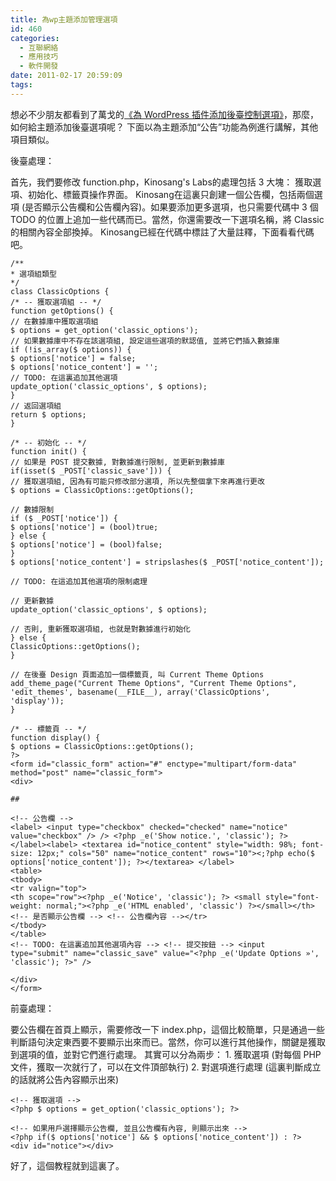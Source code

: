 ```yaml
---
title: 為wp主題添加管理選項
id: 460
categories:
  - 互聯網絡
  - 應用技巧
  - 軟件開發
date: 2011-02-17 20:59:09
tags:
---
```


想必不少朋友都看到了萬戈的[《為 WordPress 插件添加後臺控制選項》](http://wange.im/control-panel-for-wordpress-plugin.html)，那麼，如何給主題添加後臺選項呢？
下面以為主題添加“公告”功能為例進行講解，其他項目類似。

<!--more-->

後臺處理：

首先，我們要修改 function.php，Kinosang's Labs的處理包括 3 大塊： 獲取選項、初始化、標籤頁操作界面。 Kinosang在這裏只創建一個公告欄，包括兩個選項 (是否顯示公告欄和公告欄內容)。如果要添加更多選項，也只需要代碼中 3 個 TODO 的位置上追加一些代碼而已。當然，你還需要改一下選項名稱，將 Classic的相關內容全部換掉。
Kinosang已經在代碼中標註了大量註釋，下面看看代碼吧。

```
/**
* 選項組類型
*/
class ClassicOptions {
/* -- 獲取選項組 -- */
function getOptions() {
// 在數據庫中獲取選項組
$ options = get_option('classic_options');
// 如果數據庫中不存在該選項組, 設定這些選項的默認值, 並將它們插入數據庫
if (!is_array($ options)) {
$ options['notice'] = false;
$ options['notice_content'] = '';
// TODO: 在這裏追加其他選項
update_option('classic_options', $ options);
}
// 返回選項組
return $ options;
}

/* -- 初始化 -- */
function init() {
// 如果是 POST 提交數據, 對數據進行限制, 並更新到數據庫
if(isset($ _POST['classic_save'])) {
// 獲取選項組, 因為有可能只修改部分選項, 所以先整個拿下來再進行更改
$ options = ClassicOptions::getOptions();

// 數據限制
if ($ _POST['notice']) {
$ options['notice'] = (bool)true;
} else {
$ options['notice'] = (bool)false;
}
$ options['notice_content'] = stripslashes($ _POST['notice_content']);

// TODO: 在這追加其他選項的限制處理

// 更新數據
update_option('classic_options', $ options);

// 否則, 重新獲取選項組, 也就是對數據進行初始化
} else {
ClassicOptions::getOptions();
}

// 在後臺 Design 頁面追加一個標籤頁, 叫 Current Theme Options
add_theme_page("Current Theme Options", "Current Theme Options", 'edit_themes', basename(__FILE__), array('ClassicOptions', 'display'));
}

/* -- 標籤頁 -- */
function display() {
$ options = ClassicOptions::getOptions();
?>
<form id="classic_form" action="#" enctype="multipart/form-data" method="post" name="classic_form">
<div>

##

<!-- 公告欄 -->
<label> <input type="checkbox" checked="checked" name="notice" value="checkbox" /> /> <?php _e('Show notice.', 'classic'); ?> </label><label> <textarea id="notice_content" style="width: 98%; font-size: 12px;" cols="50" name="notice_content" rows="10"><;?php echo($ options['notice_content']); ?></textarea> </label>
<table>
<tbody>
<tr valign="top">
<th scope="row"><?php _e('Notice', 'classic'); ?> <small style="font-weight: normal;"><?php _e('HTML enabled', 'classic') ?></small></th>
<!-- 是否顯示公告欄 --> <!-- 公告欄內容 --></tr>
</tbody>
</table>
<!-- TODO: 在這裏追加其他選項內容 --> <!-- 提交按鈕 --> <input type="submit" name="classic_save" value="<?php _e('Update Options »', 'classic'); ?>" />

</div>
</form>
```

前臺處理：

要公告欄在首頁上顯示，需要修改一下 index.php，這個比較簡單，只是通過一些判斷語句決定東西要不要顯示出來而已。當然，你可以進行其他操作，關鍵是獲取到選項的值，並對它們進行處理。
其實可以分為兩步：
1\. 獲取選項 (對每個 PHP 文件，獲取一次就行了，可以在文件頂部執行)
2\. 對選項進行處理 (這裏判斷成立的話就將公告內容顯示出來)

```
<!-- 獲取選項 -->
<?php $ options = get_option('classic_options'); ?>

<!-- 如果用戶選擇顯示公告欄, 並且公告欄有內容, 則顯示出來 -->
<?php if($ options['notice'] && $ options['notice_content']) : ?>
<div id="notice"></div>
```

好了，這個教程就到這裏了。